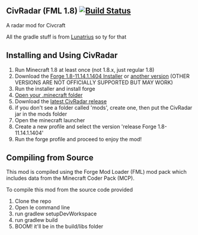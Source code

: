 ## CivRadar (FML 1.8) [![Build Status](http://vps40435.vps.ovh.ca:8080/job/CivRadar/badge/icon)](http://vps40435.vps.ovh.ca:8080/job/CivRadar/)
A radar mod for Civcraft

All the gradle stuff is from [Lunatrius](https://github.com/Lunatrius/Schematica) so ty for that

Installing and Using CivRadar
---
1. Run Minecraft 1.8 at least once (not 1.8.x, just regular 1.8)
2. Download the [Forge 1.8-11.14.1.1404 Installer](http://adfoc.us/serve/sitelinks/?id=271228&url=http://files.minecraftforge.net/maven/net/minecraftforge/forge/1.8-11.14.1.1404/forge-1.8-11.14.1.1404-installer.jar) or [another version](http://files.minecraftforge.net) (OTHER VERSIONS ARE NOT OFFICIALLY SUPPORTED BUT MAY WORK)
3. Run the installer and install forge
4. [Open your .minecraft folder](http://minecraft.gamepedia.com/.minecraft)
5. Download the [latest CivRadar release](http://github.com/tealnerd/civradar/releases)
5. if you don't see a folder called 'mods', create one, then put the CivRadar jar in the mods folder
6. Open the minecraft launcher
7. Create a new profile and select the version 'release Forge 1.8-11.14.1.1404'
8. Run the forge profile and proceed to enjoy the mod!

Compiling from Source
---

This mod is compiled using the Forge Mod Loader (FML) mod pack which includes data from the Minecraft Coder Pack (MCP).

To compile this mod from the source code provided

1. Clone the repo
2. Open le command line
3. run gradlew setupDevWorkspace
4. run gradlew build
5. BOOM! it'll be in the build/libs folder
